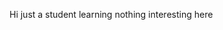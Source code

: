 Hi
just a student learning 
nothing interesting here

<!---
AJCBCS/AJCBCS is a ✨ special ✨ repository because its `README.md` (this file) appears on your GitHub profile.
You can click the Preview link to take a look at your changes.
--->
